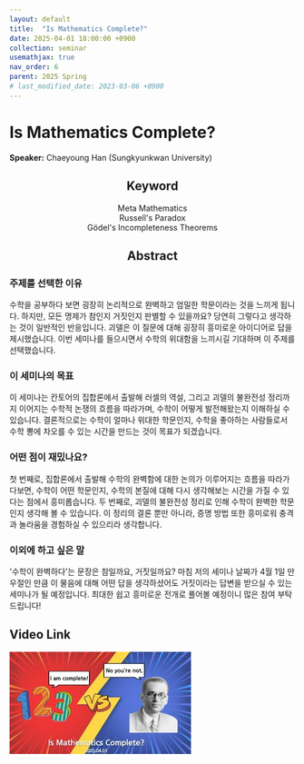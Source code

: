 ```yaml
---
layout: default
title:  "Is Mathematics Complete?"
date: 2025-04-01 18:00:00 +0900
collection: seminar
usemathjax: true
nav_order: 6
parent: 2025 Spring
# last_modified_date: 2023-03-06 +0900
---
```

# Is Mathematics Complete?

**Speaker:** Chaeyoung Han (Sungkyunkwan University) <br>
   
## <center> Keyword </center>
<center>Meta Mathematics</center>
<center>Russell's Paradox</center>
<center>Gödel's Incompleteness Theorems</center>
   
## <center> Abstract </center>

### 주제를 선택한 이유
수학을 공부하다 보면 굉장히 논리적으로 완벽하고 엄밀한 학문이라는 것을 느끼게 됩니다. 하지만, 모든 명제가 참인지 거짓인지 판별할 수 있을까요? 당연히 그렇다고 생각하는 것이 일반적인 반응입니다. 괴델은 이 질문에 대해 굉장히 흥미로운 아이디어로 답을 제시했습니다. 이번 세미나를 들으시면서 수학의 위대함을 느끼시길 기대하며 이 주제를 선택했습니다. 

### 이 세미나의 목표
이 세미나는 칸토어의 집합론에서 출발해 러셀의 역설, 그리고 괴델의 불완전성 정리까지 이어지는 수학적 논쟁의 흐름을 따라가며, 수학이 어떻게 발전해왔는지 이해하실 수 있습니다. 결론적으로는 수학이 얼마나 위대한 학문인지, 수학을 좋아하는 사람들로서 수학 뽕에 차오를 수 있는 시간을 만드는 것이 목표가 되겠습니다. 

### 어떤 점이 재밌나요?
첫 번째로, 집합론에서 출발해 수학의 완벽함에 대한 논의가 이루어지는 흐름을 따라가다보면, 수학이 어떤 학문인지, 수학의 본질에 대해 다시 생각해보는 시간을 가질 수 있다는 점에서 흥미롭습니다. 
두 번째로, 괴델의 불완전성 정리로 인해 수학이 완벽한 학문인지 생각해 볼 수 있습니다. 이 정리의 결론 뿐만 아니라, 증명 방법 또한 흥미로워 충격과 놀라움을 경험하실 수 있으리라 생각합니다. 

### 이외에 하고 싶은 말
'수학이 완벽하다'는 문장은 참일까요, 거짓일까요? 마침 저의 세미나 날짜가 4월 1일 만우절인 만큼 이 물음에 대해 어떤 답을 생각하셨어도 거짓이라는 답변을 받으실 수 있는 세미나가 될 예정입니다. 최대한 쉽고 흥미로운 전개로 풀어볼 예정이니 많은 참여 부탁드립니다!

## Video Link

[![Video Label](pictures/6_complete.jpg)](https://youtu.be/9VFsQsQ9ceU)

<!--## ## PDF Download
<a target='_blank' href='download/EulerLagrange.pdf'>Euler-Lagrange equation PPT</a>-->